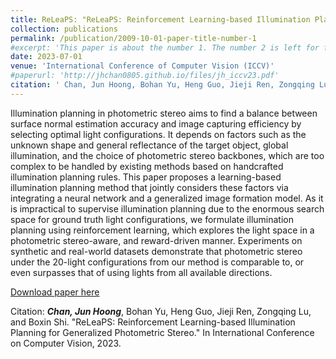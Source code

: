 ```yaml
---
title: ReLeaPS: "ReLeaPS: Reinforcement Learning-based Illumination Planning for Generalized Photometric Stereo"
collection: publications
permalink: /publication/2009-10-01-paper-title-number-1
#excerpt: 'This paper is about the number 1. The number 2 is left for future work.'
date: 2023-07-01
venue: 'International Conference of Computer Vision (ICCV)'
#paperurl: 'http://jhchan0805.github.io/files/jh_iccv23.pdf'
citation: ' Chan, Jun Hoong, Bohan Yu, Heng Guo, Jieji Ren, Zongqing Lu, and Boxin Shi. "ReLeaPS: Reinforcement Learning-based Illumination Planning for Generalized Photometric Stereo." In International Conference on Computer Vision, 2023.'
---
```

Illumination planning in photometric stereo aims to find a balance between surface normal estimation accuracy and image capturing efficiency by selecting optimal light configurations. It depends on factors such as the unknown shape and general reflectance of the target object, global illumination, and the choice of photometric stereo backbones, which are too complex to be handled by existing methods based on handcrafted illumination planning rules. This paper proposes a learning-based illumination planning method that jointly considers these factors via integrating a neural network and a generalized image formation model. As it is impractical to supervise illumination planning due to the enormous search space for ground truth light configurations, we formulate illumination planning using reinforcement learning, which explores the light space in a photometric stereo-aware, and reward-driven manner. Experiments on synthetic and real-world datasets demonstrate that photometric stereo under the 20-light configurations from our method is comparable to, or even surpasses that of using lights from all available directions.

[Download paper here](http://jhchan0805.github.io/files/jh_iccv23.pdf)


Citation: ***Chan, Jun Hoong***, Bohan Yu, Heng Guo, Jieji Ren, Zongqing Lu, and Boxin Shi. "ReLeaPS: Reinforcement Learning-based Illumination Planning for Generalized Photometric Stereo." In International Conference on Computer Vision, 2023.